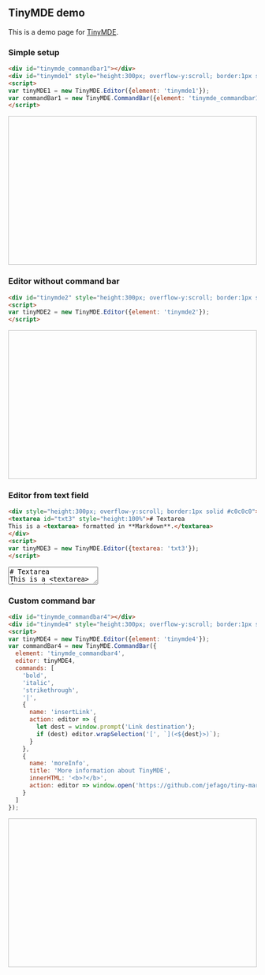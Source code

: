 ## TinyMDE demo
This is a demo page for [TinyMDE](https://github.com/jefago/tiny-markdown-editor/).

### Simple setup

```html
<div id="tinymde_commandbar1"></div>
<div id="tinymde1" style="height:300px; overflow-y:scroll; border:1px solid #c0c0c0"></div>
<script>
var tinyMDE1 = new TinyMDE.Editor({element: 'tinymde1'});
var commandBar1 = new TinyMDE.CommandBar({element: 'tinymde_commandbar1', editor: tinyMDE1});
</script>
```

<div id="tinymde_commandbar1"></div>
<div id="tinymde1" style="height:300px; overflow-y:scroll; border:1px solid #c0c0c0"></div>
<script>
var tinyMDE1 = new TinyMDE.Editor({element: 'tinymde1'});
var commandBar1 = new TinyMDE.CommandBar({element: 'tinymde_commandbar1', editor: tinyMDE1});
</script>

### Editor without command bar

```html
<div id="tinymde2" style="height:300px; overflow-y:scroll; border:1px solid #c0c0c0"></div>
<script>
var tinyMDE2 = new TinyMDE.Editor({element: 'tinymde2'});
</script>
```

<div id="tinymde2" style="height:300px; overflow-y:scroll; border:1px solid #c0c0c0"></div>
<script>
var tinyMDE2 = new TinyMDE.Editor({element: 'tinymde2'});
</script>


### Editor from text field

```html
<div style="height:300px; overflow-y:scroll; border:1px solid #c0c0c0">
<textarea id="txt3" style="height:100%"># Textarea
This is a <textarea> formatted in **Markdown**.</textarea>
</div>
<script>
var tinyMDE3 = new TinyMDE.Editor({textarea: 'txt3'});
</script>
```

<div>
<textarea id="txt3"># Textarea
This is a &lt;textarea&gt; formatted in **Markdown**.</textarea>
</div>
<script>
var tinyMDE3 = new TinyMDE.Editor({textarea: 'txt3'});
</script>


### Custom command bar

```html
<div id="tinymde_commandbar4"></div>
<div id="tinymde4" style="height:300px; overflow-y:scroll; border:1px solid #c0c0c0"></div>
<script>
var tinyMDE4 = new TinyMDE.Editor({element: 'tinymde4'});
var commandBar4 = new TinyMDE.CommandBar({
  element: 'tinymde_commandbar4', 
  editor: tinyMDE4,
  commands: [
    'bold',
    'italic',
    'strikethrough',
    '|',
    {
      name: 'insertLink', 
      action: editor => {
        let dest = window.prompt('Link destination'); 
        if (dest) editor.wrapSelection('[', `](<${dest}>)`);
      }
    },
    {
      name: 'moreInfo',
      title: 'More information about TinyMDE',
      innerHTML: '<b>?</b>',
      action: editor => window.open('https://github.com/jefago/tiny-markdown-editor', '_blank')
    }
  ]
});
```

<div id="tinymde_commandbar4"></div>
<div id="tinymde4" style="height:300px; overflow-y:scroll; border:1px solid #c0c0c0"></div>
<script>
var tinyMDE4 = new TinyMDE.Editor({element: 'tinymde4'});
var commandBar4 = new TinyMDE.CommandBar({
  element: 'tinymde_commandbar4', 
  editor: tinyMDE4,
  commands: [
    'bold',
    'italic',
    'strikethrough',
    '|',
    {
      name: 'insertLink', 
      action: editor => {
        let dest = window.prompt('Link destination'); 
        if (dest) editor.wrapSelection('[', `](<${dest}>)`);
      }
    },
    {
      name: 'moreInfo',
      title: 'More information about TinyMDE',
      innerHTML: '<b>?</b>',
      action: editor => window.open('https://github.com/jefago/tiny-markdown-editor', '_blank')
    }
  ]
});
</script>
